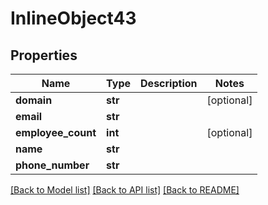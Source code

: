 # InlineObject43

## Properties
Name | Type | Description | Notes
------------ | ------------- | ------------- | -------------
**domain** | **str** |  | [optional] 
**email** | **str** |  | 
**employee_count** | **int** |  | [optional] 
**name** | **str** |  | 
**phone_number** | **str** |  | 

[[Back to Model list]](../README.md#documentation-for-models) [[Back to API list]](../README.md#documentation-for-api-endpoints) [[Back to README]](../README.md)


